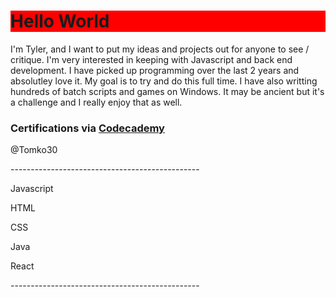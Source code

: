 <!DOCTYPE html>

<html>
  <head></head>
  <body>
    <h1 style="background-color:red;">Hello World</h1>

  <p>I'm Tyler, and I want to put my ideas and projects out for anyone to see / critique. I'm very interested in keeping with Javascript and back end development. I have picked up programming over the last 2 years and absolutley love it. My goal is to try and do this full time. I have also writting hundreds of batch scripts and games on Windows. It may be ancient but it's a challenge and I really enjoy that as well.</p>

   <h3>Certifications via <a href="www.codecademy.com">Codecademy</a></h3>
   <p>@Tomko30</p>
  <p>-----------------------------------------------</p>
  <p>Javascript</p>
  <p>HTML</p>
  <p>CSS</p>
  <p>Java</p>
  <p>React</p>
  <CMD/Batch>
  <p>-----------------------------------------------</p>

  </body>
</html>
